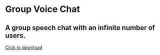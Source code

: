 # Group Voice Chat
## A group speech chat with an infinite number of users.
<a href="https://github.com/SilvanKohler/Group-Voice-Chat/releases/latest" download>Click to download</a>
